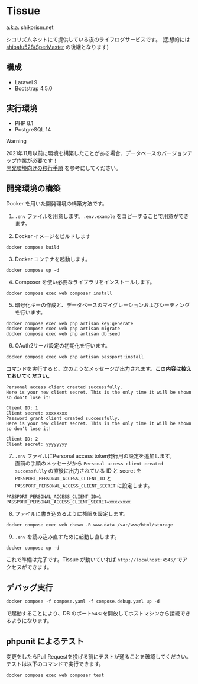 # Tissue

a.k.a. shikorism.net

シコリズムネットにて提供している夜のライフログサービスです。
(思想的には [shibafu528/SperMaster](https://github.com/shibafu528/SperMaster) の後継となります)

## 構成

- Laravel 9
- Bootstrap 4.5.0

## 実行環境

- PHP 8.1
- PostgreSQL 14

> [!WARNING]
> 2021年11月以前に環境を構築したことがある場合、データベースのバージョンアップ作業が必要です！  
> [開発環境向けの移行手順](https://github.com/shikorism/tissue/issues/752#issuecomment-939257394) を参考にしてください。

## 開発環境の構築

Docker を用いた開発環境の構築方法です。

1. `.env` ファイルを用意します。`.env.example` をコピーすることで用意ができます。

2. Docker イメージをビルドします

```
docker compose build
```

3. Docker コンテナを起動します。

```
docker compose up -d
```

4. Composer を使い必要なライブラリをインストールします。

```
docker compose exec web composer install
```

5. 暗号化キーの作成と、データベースのマイグレーションおよびシーディングを行います。

```
docker compose exec web php artisan key:generate
docker compose exec web php artisan migrate
docker compose exec web php artisan db:seed
```

6. OAuth2サーバ設定の初期化を行います。

```
docker compose exec web php artisan passport:install
```

コマンドを実行すると、次のようなメッセージが出力されます。**この内容は控えておいてください。**

```
Personal access client created successfully.
Here is your new client secret. This is the only time it will be shown so don't lose it!

Client ID: 1
Client secret: xxxxxxxx
Password grant client created successfully.
Here is your new client secret. This is the only time it will be shown so don't lose it!

Client ID: 2
Client secret: yyyyyyyy
```

7. `.env` ファイルにPersonal access token発行用の設定を追加します。  
   直前の手順のメッセージから `Personal access client created successfully` の直後に出力されている ID と secret を `PASSPORT_PERSONAL_ACCESS_CLIENT_ID` と `PASSPORT_PERSONAL_ACCESS_CLIENT_SECRET` に設定します。

```
PASSPORT_PERSONAL_ACCESS_CLIENT_ID=1
PASSPORT_PERSONAL_ACCESS_CLIENT_SECRET=xxxxxxxx
```

8. ファイルに書き込めるように権限を設定します。

```
docker compose exec web chown -R www-data /var/www/html/storage
```

9. `.env` を読み込み直すために起動し直します。

```
docker compose up -d
```

これで準備は完了です。Tissue が動いていれば `http://localhost:4545/` でアクセスができます。

## デバッグ実行

```
docker compose -f compose.yaml -f compose.debug.yaml up -d
```

で起動することにより、DB のポート`5432`を開放してホストマシンから接続できるようになります。

## phpunit によるテスト

変更をしたらPull Requestを投げる前にテストが通ることを確認してください。  
テストは以下のコマンドで実行できます。

```
docker compose exec web composer test
```
